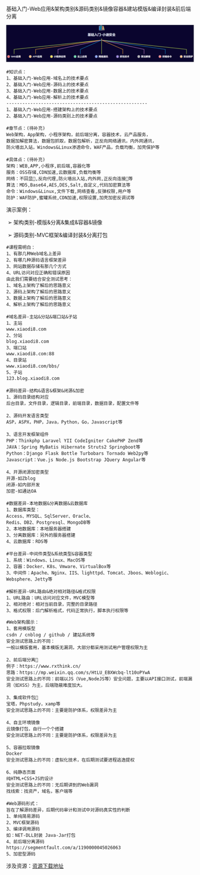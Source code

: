 基础入门-Web应用&架构类别&源码类别&镜像容器&建站模版&编译封装&前后端分离

![image-20241119164825512](assets/%E7%AC%AC2%E5%A4%A9%EF%BC%9A%E5%9F%BA%E7%A1%80%E5%85%A5%E9%97%A8-Web%E5%BA%94%E7%94%A8&%E6%9E%B6%E6%9E%84%E7%B1%BB%E5%88%AB&%E6%BA%90%E7%A0%81%E7%B1%BB%E5%88%AB&%E9%95%9C%E5%83%8F%E5%AE%B9%E5%99%A8&%E5%BB%BA%E7%AB%99%E6%A8%A1%E7%89%88&%E7%BC%96%E8%AF%91%E5%B0%81%E8%A3%85&%E5%89%8D%E5%90%8E%E7%AB%AF%E5%88%86%E7%A6%BB/image-20241119164825512.png)



```
#知识点：
1、基础入门-Web应用-域名上的技术要点
2、基础入门-Web应用-源码上的技术要点
3、基础入门-Web应用-数据上的技术要点
4、基础入门-Web应用-解析上的技术要点
-----------------------------------------------------
1、基础入门-Web应用-搭建架构上的技术要点
2、基础入门-Web应用-源码类别上的技术要点

#章节点：(待补充)
Web架构，App架构，小程序架构，前后端分离，容器技术，云产品服务，
数据加解密算法，数据包抓取，数据包解析，正反向网络通讯，内外网通讯，
防火墙出入站，Windows&Linux渗透命令，WAF产品，负载均衡，加壳保护等

#具体点：(待补充)
架构：WEB,APP,小程序,前后端,容器化等
服务：OSS存储,CDN加速,云数据库,负载均衡等
网络：不回显,反向代理,防火墙出入站,内外网,正反向连接等
算法：MD5,Base64,AES,DES,Salt,自定义,代码加密算法等
命令：Windows&Linux,文件下载,网络查看,反弹权限,用户等
防护：WAF防护,蜜罐系统,CDN加速,权限设置,加壳加密反调试等
```





演示案例：

​                ➢ 架构类别-模版&分离&集成&容器&镜像

​                ➢ 源码类别-MVC框架&编译封装&分离打包



```
#课程需明白：
1、有那几种Web域名上差异
2、有哪几种源码语言框架差异
3、网站数据存储有那几个方式
4、URL访问对应正确和错误原因
由此我们需要结合安全测试思考：
1、域名上架构了解后的思路意义
2、源码上架构了解后的思路意义
3、数据上架构了解后的思路意义
4、解析上架构了解后的思路意义

#域名差异-主站&分站&端口站&子站
1、主站
www.xiaodi8.com
2、分站
blog.xiaodi8.com
3、端口站
www.xiaodi8.com:88
4、目录站
www.xiaodi8.com/bbs/
5、子站
123.blog.xiaodi8.com

#源码差异-结构&语言&框架&闭源&加密
1、源码目录结构对应
后台目录，文件目录，逻辑目录，前端目录，数据目录，配置文件等

2、源码开发语言类型
ASP，ASPX，PHP，Java，Python，Go，Javascript等

3、语言开发框架组件
PHP：Thinkphp Laravel YII CodeIgniter CakePHP Zend等
JAVA：Spring MyBatis Hibernate Struts2 Springboot等
Python：Django Flask Bottle Turbobars Tornado Web2py等
Javascript：Vue.js Node.js Bootstrap JQuery Angular等

4、开源闭源加密类型
开源-如Zblog
闭源-如内部开发
加密-如通达OA

#数据差异-本地数据&分离数据&云数据库
1、数据库类型：
Access、MYSQL、SqlServer、Oracle、
Redis、DB2、Postgresql、MongoDB等
2、本地数据库：本地服务器搭建
3、分离数据库：另外的服务器搭建
4、云数据库：RDS等

#平台差异-中间件类型&系统类型&容器类型
1、系统：Windows、Linux、MacOS等
2、容器：Docker、K8s、Vmware、VirtualBox等
3、中间件：Apache、Nginx、IIS、lighttpd、Tomcat、Jboos、Weblogic、Websphere、Jetty等

#解析差异-URL路由&绝对相对路径&格式权限
1、URL路由：URL访问对应文件，MVC模型等
2、相对绝对：相对当前目录，完整的目录路径
3、格式权限：后门解析格式，代码正常执行，脚本执行权限等
```







```
#Web架构展示：
1、套用模版型
csdn / cnblog / github / 建站系统等
安全测试思路上的不同：
一般以模版套用，基本模版无漏洞，大部分都采用测试用户管理权限为主

2、前后端分离
例子：https://www.rxthink.cn/
思路：https://mp.weixin.qq.com/s/HtLU_EBXWcbq-lt10oPYwA
安全测试思路上的不同：前端以JS（Vue,NodeJS等）安全问题，主要以API接口测试，前端漏洞（如XSS）为主，后端隐蔽难度加大。

3、集成软件包
宝塔，Phpstudy，xamp等
安全测试思路上的不同：主要是防护体系，权限差异为主

4、自主环境镜像
云镜像打包，自行一个个搭建
安全测试思路上的不同：主要是防护体系，权限差异为主

5、容器拉取镜像
Docker
安全测试思路上的不同：虚拟化技术，在后期测试要进程逃逸提权

6、纯静态页面
纯HTML+CSS+JS的设计
安全测试思路上的不同：无后期讲到的Web漏洞
找线索：找资产，域名，客户端等

#Web源码形式：
旨在了解源码差异，后期代码审计和测试中对源码真实性的判断
1、单纯简易源码
2、MVC框架源码
3、编译调用源码
如：NET-DLL封装 Java-Jar打包
4、前后端分离源码
https://segmentfault.com/a/1190000045026063
5、加密型源码
```







涉及资源：[资源下载地址](https://docs.qq.com/doc/DQ3Z6RkNpaUtMcEFr)